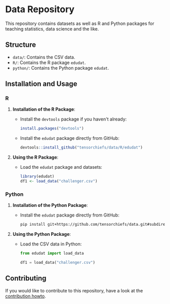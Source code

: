 # Data Repository

This repository contains datasets as well as R and Python packages for teaching statistics, data science and the like.

## Structure

- `data/`: Contains the CSV data.
- `R/`: Contains the R package `edudat`.
- `python/`: Contains the Python package `edudat`.

## Installation and Usage

### R

1. **Installation of the R Package**:
   - Install the `devtools` package if you haven't already:
     ```R
     install.packages("devtools")
     ```

   - Install the `edudat` package directly from GitHub:
     ```R
     devtools::install_github("tensorchiefs/data/R/edudat")
     ```

2. **Using the R Package**:
   - Load the `edudat` package and datasets:
     ```R
     library(edudat)
     df1 <- load_data("challenger.csv")
     ```

### Python

1. **Installation of the Python Package**:
   - Install the `edudat` package directly from GitHub:
     ```bash
     pip install git+https://github.com/tensorchiefs/data.git#subdirectory=python/edudat
     ```

2. **Using the Python Package**:
   - Load the CSV data in Python:
     ```python
     from edudat import load_data

     df1 = load_data("challenger.csv")
     ```

## Contributing

If you would like to contribute to this repository, have a look at the [contribution howto](CONTRIBUTING.md).



